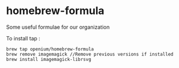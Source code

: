 # homebrew-formula
Some useful formulae for our organization

To install tap :
```
brew tap openium/homebrew-formula
brew remove imagemagick //Remove previous versions if installed
brew install imagemagick-librsvg
```
